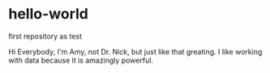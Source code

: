 # hello-world
first repository as test

Hi Everybody,
I'm Amy, not Dr. Nick, but just like that greating.  I like working with data because it is amazingly powerful.

